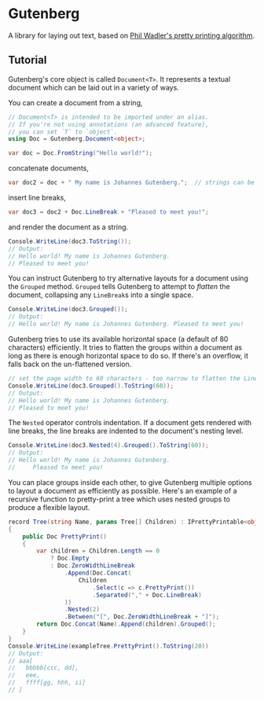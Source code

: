 Gutenberg
=========

A library for laying out text, based on [Phil Wadler's pretty printing algorithm](https://homepages.inf.ed.ac.uk/wadler/papers/prettier/prettier.pdf).


Tutorial
--------

Gutenberg's core object is called `Document<T>`. It represents a textual document which can be laid out in a variety of ways.

You can create a document from a string,

```csharp
// Document<T> is intended to be imported under an alias.
// If you're not using annotations (an advanced feature),
// you can set `T` to `object`.
using Doc = Gutenberg.Document<object>;

var doc = Doc.FromString("Hello world!");
```

concatenate documents,

```csharp
var doc2 = doc + " My name is Johannes Gutenberg.";  // strings can be implicitly cast to documents
```

insert line breaks,

```csharp
var doc3 = doc2 + Doc.LineBreak + "Pleased to meet you!";
```

and render the document as a string.

```csharp
Console.WriteLine(doc3.ToString());
// Output:
// Hello world! My name is Johannes Gutenberg.
// Pleased to meet you!
```

You can instruct Gutenberg to try alternative layouts for a document using the `Grouped` method. `Grouped` tells Gutenberg to attempt to _flatten_ the document, collapsing any `LineBreak`s into a single space.

```csharp
Console.WriteLine(doc3.Grouped());
// Output:
// Hello world! My name is Johannes Gutenberg. Pleased to meet you!
```

Gutenberg tries to use its available horizontal space (a default of 80 characters) efficiently. It tries to flatten the groups within a document as long as there is enough horizontal space to do so. If there's an overflow, it falls back on the un-flattened version.

```csharp
// set the page width to 60 characters - too narrow to flatten the LineBreak
Console.WriteLine(doc3.Grouped().ToString(60));
// Output:
// Hello world! My name is Johannes Gutenberg.
// Pleased to meet you!
```

The `Nested` operator controls indentation. If a document gets rendered with line breaks, the line breaks are indented to the document's nesting level.

```csharp
Console.WriteLine(doc3.Nested(4).Grouped().ToString(60));
// Output:
// Hello world! My name is Johannes Gutenberg.
//     Pleased to meet you!
```

You can place groups inside each other, to give Gutenberg multiple options to layout a document as efficiently as possible. Here's an example of a recursive function to pretty-print a tree which uses nested groups to produce a flexible layout.

```csharp
record Tree(string Name, params Tree[] Children) : IPrettyPrintable<object>
{
    public Doc PrettyPrint()
    {
        var children = Children.Length == 0
            ? Doc.Empty
            : Doc.ZeroWidthLineBreak
                .Append(Doc.Concat(
                    Children
                        .Select(c => c.PrettyPrint())
                        .Separated("," + Doc.LineBreak)
                ))
                .Nested(2)
                .Between("[", Doc.ZeroWidthLineBreak + "]");
        return Doc.Concat(Name).Append(children).Grouped();
    }
}
Console.WriteLine(exampleTree.PrettyPrint().ToString(20))
// Output:
// aaa[
//   bbbbb[ccc, dd],
//   eee,
//   ffff[gg, hhh, ii]
// ]
```
